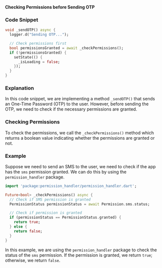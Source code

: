 **Checking Permissions before Sending OTP**

### Code Snippet

```dart
void _sendOTP() async {
  logger.d("Sending OTP...");

  // Check permissions first
  bool permissionsGranted = await _checkPermissions();
  if (!permissionsGranted) {
    setState(() {
      _isLoading = false;
    });
  }
}
```

### Explanation

In this code snippet, we are implementing a method `_sendOTP()` that sends an One-Time Password (OTP) to the user. However, before sending the OTP, we need to check if the necessary permissions are granted.

### Checking Permissions

To check the permissions, we call the `_checkPermissions()` method which returns a boolean value indicating whether the permissions are granted or not.

### Example

Suppose we need to send an SMS to the user, we need to check if the app has the `sms` permission granted. We can do this by using the `permission_handler` package.

```dart
import 'package:permission_handler/permission_handler.dart';

Future<bool> _checkPermissions() async {
  // Check if SMS permission is granted
  PermissionStatus permissionStatus = await Permission.sms.status;

  // Check if permission is granted
  if (permissionStatus == PermissionStatus.granted) {
    return true;
  } else {
    return false;
  }
}
```

In this example, we are using the `permission_handler` package to check the status of the `sms` permission. If the permission is granted, we return `true`; otherwise, we return `false`.
